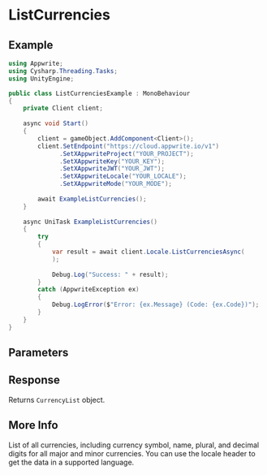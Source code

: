 # ListCurrencies

## Example

```csharp
using Appwrite;
using Cysharp.Threading.Tasks;
using UnityEngine;

public class ListCurrenciesExample : MonoBehaviour
{
    private Client client;
    
    async void Start()
    {
        client = gameObject.AddComponent<Client>();
        client.SetEndpoint("https://cloud.appwrite.io/v1")
              .SetXAppwriteProject("YOUR_PROJECT");
              .SetXAppwriteKey("YOUR_KEY");
              .SetXAppwriteJWT("YOUR_JWT");
              .SetXAppwriteLocale("YOUR_LOCALE");
              .SetXAppwriteMode("YOUR_MODE");
        
        await ExampleListCurrencies();
    }
    
    async UniTask ExampleListCurrencies()
    {
        try
        {
            var result = await client.Locale.ListCurrenciesAsync(
            );
            
            Debug.Log("Success: " + result);
        }
        catch (AppwriteException ex)
        {
            Debug.LogError($"Error: {ex.Message} (Code: {ex.Code})");
        }
    }
}
```

## Parameters


## Response

Returns `CurrencyList` object.
## More Info

List of all currencies, including currency symbol, name, plural, and decimal digits for all major and minor currencies. You can use the locale header to get the data in a supported language.
